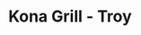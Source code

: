 ---
layout: place
title: Kona Grill - Troy
permalink: /michigan/troy/kona-grill-troy.html
stateAbbr: MI
stateName: Michigan
cityName: Troy
seo:
  type: restaurant
  links: https://konagrill.com/locations?locations=Troy
place_id: ChIJF_YSkRXEJIgRHeg4LoOqVrw
photos:
  - name: >-
      places/ChIJF_YSkRXEJIgRHeg4LoOqVrw/photos/AeeoHcJwViZ3iyssC4aZuEu8wthW_q9Dv-MRoQlSSktlfQ5kFLivyPotvHG7-jGUjRChIU_MxICyKTTsdQZ7lPan5hlPdhW3AaolReDKBI9VYkDRffU7C2yA2llUbsZma9BquKD31lqNoalOebI8j7bi00PR7__Lnq-o5AsN_hd0fY78KnVZTRZcO13FbzpAhCXmPdGZQhPUtTpSTJKk1QmwWe-StBxrOBM01j5rtfouDqNC5GeFkM1FZZ1QbLuKaQNKLGElm59DtWM_-0AtMqA2aZ3-wcpb9s-A11TrsWVarZE0wcKdXpTitsa9oAfy52-aL1AxnSfNaWV786qcmoELKzUjYK3XtfKvliA3rd26kFBzr1DT-9iQoE2sdgmZSaWOxWoTcyW0eFVz5u1HCu3h7HA89Vj9iLGW3LVQDGafbKatXQ
    widthPx: 1646
    heightPx: 715
    authorAttributions:
      - displayName: Kori Klarkey
        uri: https://maps.google.com/maps/contrib/114819953044961654995
        photoUri: >-
          https://lh3.googleusercontent.com/a/ACg8ocL350gphE8hyG6-03y32CHE8nIX7QoSUFgt29X0R-ibvnwd6A=s100-p-k-no-mo
    flagContentUri: >-
      https://www.google.com/local/imagery/report/?cb_client=maps_api_places.places_api&image_key=!1e10!2sCIHM0ogKEICAgIDh56X-NQ&hl=en-US
    googleMapsUri: >-
      https://www.google.com/maps/place//data=!3m4!1e2!3m2!1sCIHM0ogKEICAgIDh56X-NQ!2e10!4m2!3m1!1s0x8824c4159112f617:0xbc56aa832e38e81d
  - name: >-
      places/ChIJF_YSkRXEJIgRHeg4LoOqVrw/photos/AeeoHcLjG31ShyEy2rCS9Nk5IDqEAvZWx7GNFFe9fnNOZlZ_TzhGsxURWsHwvq-9mIwncJAkCl3pNeUogHR_RgYf_2LkwlZefl0ZvAfvps0HFE9dgyBsMZF0vuJN3tHpEooQC4PvuVkhM8mwqrzh8bWPR8dF5jXlwPAn-gg9luf5JD4-8AilW4Ac7g45OY3NlGKcOCBsmq8e-6z3iPHvcegnEOtHt7BRtksw0DgwWbD87jXA8LzONLzZ_1pRcTpPQGKiQ3CO4OevsAXMI324VqmhzT8f2Fut2BDkfd3hxZuJhxCjHQ
    widthPx: 2000
    heightPx: 1397
    authorAttributions:
      - displayName: Kona Grill - Troy
        uri: https://maps.google.com/maps/contrib/104737807254878877136
        photoUri: >-
          https://lh3.googleusercontent.com/a-/ALV-UjVDSmSR9XrU3RegOCVjqmy_fBcaQc7B8ZxYspgKJ69Hd1zNO71L=s100-p-k-no-mo
    flagContentUri: >-
      https://www.google.com/local/imagery/report/?cb_client=maps_api_places.places_api&image_key=!1e10!2sAF1QipPM1goffY_28nW_W8zNJVjSJAKTH8vJzXez-MO8&hl=en-US
    googleMapsUri: >-
      https://www.google.com/maps/place//data=!3m4!1e2!3m2!1sAF1QipPM1goffY_28nW_W8zNJVjSJAKTH8vJzXez-MO8!2e10!4m2!3m1!1s0x8824c4159112f617:0xbc56aa832e38e81d
  - name: >-
      places/ChIJF_YSkRXEJIgRHeg4LoOqVrw/photos/AeeoHcLCg1x5ujpvpS6kBt4ooJ0McUCRoOi7IDQgn4-uLlO6N0J12t54h-vBhs1iESgh8INC_pJ7vqG1Waz4np5OHzxMQuU_eZHsySnLKT_BVJJoq7kuLNovTbW61XTmVG8uD5agl3L8UjWU9N0rjtatrDKQgOa9a2hCn3Hwky8YEH2GUZt-egpDQ_mJZPEZmWxrtsBR1iSq_6DTMFM6osaJyN42_VHMvyKh-YUTPkKmA3_IhiZtOctx06XFcLUPeiuNGhxNxmTJKZpmNl9bCl6u8mvws4L5Egq4meI4TiduKggQ5YNv4GPZBttMN3yaDPLBzteEIM2In5CDUUNP9BVlYcRJp2yODJvoIyMsBw98Me-7JObabXsT9DogzPUf91umJVmcUQ1Du7saLfapl23Xk8qLPsVQg9tzcer61KojLnVW657l
    widthPx: 4080
    heightPx: 3072
    authorAttributions:
      - displayName: Kevin Cahill (RUNKMC)
        uri: https://maps.google.com/maps/contrib/113006704971583520071
        photoUri: >-
          https://lh3.googleusercontent.com/a-/ALV-UjXpTfjLLyRU2P9rw7DaCDQ7G1WBYqWksWeXEATRux1kdH1EZn3Juw=s100-p-k-no-mo
    flagContentUri: >-
      https://www.google.com/local/imagery/report/?cb_client=maps_api_places.places_api&image_key=!1e10!2sCIHM0ogKEICAgMCo-qzKjAE&hl=en-US
    googleMapsUri: >-
      https://www.google.com/maps/place//data=!3m4!1e2!3m2!1sCIHM0ogKEICAgMCo-qzKjAE!2e10!4m2!3m1!1s0x8824c4159112f617:0xbc56aa832e38e81d
  - name: >-
      places/ChIJF_YSkRXEJIgRHeg4LoOqVrw/photos/AeeoHcKPPL1h0aOYM0hgIpZi6StbH6EEPyARDMXF5wnsLl4Aba8aut2_e6svE61rE_4nYVusl8fRAXyXQZBeW3nQDrhJ7J2Lp5Z14dMF9x5nrD8_umTgXrWcyhu7YaFU6KJ8rfDScFaO2wR2mfee5w963HIaFyjiFOYIon9xVHWn-G_ZNEKXj5ple_vA29iJMqB9k1YIGNYmGVCbZNCOKeZAbgDrptamDS7aCy6nWxNhS2HD-_VTKrOF14344-8bcE5mI4FtWG7U-OCWPQ_cHcwXsuVLGEsDejY5h3qIojpTyHBSBR9hvZfrrDSkubqzytlLvtgrk4ARojhMwRPeeP7iOcPomT1kEOnTKD0yxYUrq3YoCen1uqvWCWmA7dl_5HF6Vt_cz1F9TI62eYcJyHQmy_rUQgny3Scmvw-2dX5C2v6W14on
    widthPx: 3024
    heightPx: 4032
    authorAttributions:
      - displayName: Kim B
        uri: https://maps.google.com/maps/contrib/110900776366519645673
        photoUri: >-
          https://lh3.googleusercontent.com/a-/ALV-UjXpnUfdDLJsfzVcSIrGk9TBgcvfFzXU7HX27Ws5JzWkZo8EkRxN=s100-p-k-no-mo
    flagContentUri: >-
      https://www.google.com/local/imagery/report/?cb_client=maps_api_places.places_api&image_key=!1e10!2sCIHM0ogKEICAgIDvua_B5QE&hl=en-US
    googleMapsUri: >-
      https://www.google.com/maps/place//data=!3m4!1e2!3m2!1sCIHM0ogKEICAgIDvua_B5QE!2e10!4m2!3m1!1s0x8824c4159112f617:0xbc56aa832e38e81d
  - name: >-
      places/ChIJF_YSkRXEJIgRHeg4LoOqVrw/photos/AeeoHcJ96MuLpIwxgZ-Mzi9AILeVFYWbuI-Q2uY1XdXp4FeDEfkHBuRI2cYwFT12y_m0Nr5GlqlhXUAwG6_IxQmIzcfBKp3oyThCeGVm4NbduHhLzCdgzUfaC2XWqj4JLf843I15gewCno2n-w2Kfu99hmLeB4tOuLOXgMUXlNXbQvRPP84K_J_rw1VXKSIJHhjy8bWmVSrQ82G9N965xg1A-PNG_caqwaqp2EgO1rSRZanox1VVNU8xvFppQJ5FKuI87KH-AiCHX3OFLU954VyyRAh2MbD-TWQ4257F-6bcbJO6K8iEaItybKd4PDyFArWzw0Bgiz3MmucnJ6CaHU12hKq3SwTVAPqhjEQsg2OuiznHaikFTfGKsJF6mE86iSYO2Bltp2D0LvgyQ6kgii0-MxgCyNQ991jNIId5Ch5N_gps5aSG
    widthPx: 3024
    heightPx: 4032
    authorAttributions:
      - displayName: Jennifer
        uri: https://maps.google.com/maps/contrib/115812965088299782083
        photoUri: >-
          https://lh3.googleusercontent.com/a-/ALV-UjV6MZZT1O7-n2tlAXXrnB3yuZjM1jACCG8a4mBtPx-L2tLqEqfpsQ=s100-p-k-no-mo
    flagContentUri: >-
      https://www.google.com/local/imagery/report/?cb_client=maps_api_places.places_api&image_key=!1e10!2sCIHM0ogKEICAgMDImK3GoAE&hl=en-US
    googleMapsUri: >-
      https://www.google.com/maps/place//data=!3m4!1e2!3m2!1sCIHM0ogKEICAgMDImK3GoAE!2e10!4m2!3m1!1s0x8824c4159112f617:0xbc56aa832e38e81d
  - name: >-
      places/ChIJF_YSkRXEJIgRHeg4LoOqVrw/photos/AeeoHcJqhQX9BOoMSM9OoJrgOFj_SDf1a6ODibsAF3__egv4T6IFRCSmrlIZCtd8EhH3pz96ziIrCDpIGmT8kgYXUrD8EuKLgVctHTCtcpS1KkdYdHsURzcwe37mI81ZDispFlpqDp2uSmwcQN1SIsefep7aTXam_BA5dw1_DjjXnqxMoGQCx2oXTo9QzS9PYZbgvIXa6WOfTdE7GIDatyRyn0rL2hYI2zgb6DL6uHwOx3BdrLw7Kb_5-dGoK7wc96LVpbBw0s2-H_YIO8ypejhGTGNsvT2WdUk9V5RIT7gHTX1gPCj77e3Tq13F1j6l87eGk4ykbHyvbSapAxNOAgufGwE9jRqPYODfk5E_cWBIEEP1js1U-IJrKWtIzQ0q_6WH9wTNgXUWvWdFzJP6PuoqPtLXOByjwmgL2SCWLt-4KgiA6tKL
    widthPx: 4624
    heightPx: 3472
    authorAttributions:
      - displayName: Kevin Cahill (RUNKMC)
        uri: https://maps.google.com/maps/contrib/113006704971583520071
        photoUri: >-
          https://lh3.googleusercontent.com/a-/ALV-UjXpTfjLLyRU2P9rw7DaCDQ7G1WBYqWksWeXEATRux1kdH1EZn3Juw=s100-p-k-no-mo
    flagContentUri: >-
      https://www.google.com/local/imagery/report/?cb_client=maps_api_places.places_api&image_key=!1e10!2sCIHM0ogKEICAgIDp_r2TxAE&hl=en-US
    googleMapsUri: >-
      https://www.google.com/maps/place//data=!3m4!1e2!3m2!1sCIHM0ogKEICAgIDp_r2TxAE!2e10!4m2!3m1!1s0x8824c4159112f617:0xbc56aa832e38e81d
  - name: >-
      places/ChIJF_YSkRXEJIgRHeg4LoOqVrw/photos/AeeoHcJ6S0ixC6fFno9tVNW7YTkJp6olIqLKGlLLJi8d5Jsl3LFjHN4T4oHI_g3Wc6-ShybQ7ZyJ7uhr00OWH4-aAEZ8Gsq1y2fznGVylHCCA-KIq3sMfmr4dHszAtFv2UShOhMBe-07rwElKA6kU8RRfF7U5Ka-qwdvljV1z8dNSbFHaR3DKEijgKCsv1c9ZyVOeP1lerg22eGv8z7F7VhG1JtZ5qsaRH0TxpoXpRoKMFf0mfKXxc4XY0QVoUM5EeBYeEh5pSpSUFRObAhI7_zKp_2rzqK-BVViwN7TL9fovRdAKA
    widthPx: 2048
    heightPx: 1536
    authorAttributions:
      - displayName: Kona Grill - Troy
        uri: https://maps.google.com/maps/contrib/104737807254878877136
        photoUri: >-
          https://lh3.googleusercontent.com/a-/ALV-UjVDSmSR9XrU3RegOCVjqmy_fBcaQc7B8ZxYspgKJ69Hd1zNO71L=s100-p-k-no-mo
    flagContentUri: >-
      https://www.google.com/local/imagery/report/?cb_client=maps_api_places.places_api&image_key=!1e10!2sAF1QipMIsgy87VTgKiQrj5Lqkgb2zGoE0mJRvdMdUC1B&hl=en-US
    googleMapsUri: >-
      https://www.google.com/maps/place//data=!3m4!1e2!3m2!1sAF1QipMIsgy87VTgKiQrj5Lqkgb2zGoE0mJRvdMdUC1B!2e10!4m2!3m1!1s0x8824c4159112f617:0xbc56aa832e38e81d
  - name: >-
      places/ChIJF_YSkRXEJIgRHeg4LoOqVrw/photos/AeeoHcJXmE9kZqhZwQUyEtcHhAlOZ5EJ9QoIrqhbhYFpjiACDAWSJphfU9PGMryHHLm-3CrDzbmMOFbyvy7hHZTPyIK9-G0kd9VvcKxAWvqs56-TAkWW9wLJfkNg4xeAGtHnk28Svr7ssjgKh_51MtohONZIxNH60GFP9kcYrtWj1RqKGFwf9YlOI1LR0Atj_Dy6BR-Uec6oWBvmCrqC3u6ZY1coe4YAY-TqI4ohVxSQollJKlofFhOCbkk-uGaEGraGYeBo6jtVeuwOBuX28dBEFnD_SMm2fbwE6_SVkZh_FuSepyTZGGyMqaV4j78OxcnzDgVJPYdajWO5UtcA3akFuRIhpS4-xmTIgABaMZFEqQP6LUCEhWAy2TnHnIz_kniXxAAcLfnqR3tKoXmj12KMuL4xrfUkv2roCBtytRdJoW7loIue
    widthPx: 3072
    heightPx: 4080
    authorAttributions:
      - displayName: Bailey Michelle
        uri: https://maps.google.com/maps/contrib/111375726696862021704
        photoUri: >-
          https://lh3.googleusercontent.com/a-/ALV-UjXCC1ARhIH9a6k34OnLrntfCGWvk3ljl5BN5xw9RZbjO1MHFLsQ5Q=s100-p-k-no-mo
    flagContentUri: >-
      https://www.google.com/local/imagery/report/?cb_client=maps_api_places.places_api&image_key=!1e10!2sCIHM0ogKEICAgIC3gp352QE&hl=en-US
    googleMapsUri: >-
      https://www.google.com/maps/place//data=!3m4!1e2!3m2!1sCIHM0ogKEICAgIC3gp352QE!2e10!4m2!3m1!1s0x8824c4159112f617:0xbc56aa832e38e81d
  - name: >-
      places/ChIJF_YSkRXEJIgRHeg4LoOqVrw/photos/AeeoHcLEllzIATc9xLrjRO7rU2vpikLgUsBhdPjLhEnt54a1VxibuHebrXSC4IxOsifb_t9lpu4x8NyAE8nZUPdw1LpJLV4mlBWAEhpwwIXrTnfc3Tq2OfnLcwc0L8p_4ZCqVt3cb0-dWjNgbhyrk1WYnzkZBIdau1PYRrGZX6xwVKCSCX93qUf0N3q_zujhSdbLdMpaLRZgu_0haNo39EHdq6eEXPUZ_ajaFo1XqU8r2lqVc-AePI1m9IrY9k_w6XRV4258Pw-DhGVMDJFLjqjAVToKeRTOH7dhNDSDUpHEJlpJhpgVW5UCwWb7HHg5PtbL9e1pn0RhRJHugDmxmm2ZhZNpKNVa6IXtfZgr8kAe2fbV-gdg7XNx0uxf9HhEBbPWwK7rzCnTo9oPrVVjoqsFLIt08KiMyD3u8bSexC1ynMFl8e_j
    widthPx: 4000
    heightPx: 3000
    authorAttributions:
      - displayName: king spl
        uri: https://maps.google.com/maps/contrib/104587937188430527174
        photoUri: >-
          https://lh3.googleusercontent.com/a-/ALV-UjVM0UKgI0oMRvF-V3ncbUa7EdvT7uIy7hyofwSjONRMvDj5GGaS=s100-p-k-no-mo
    flagContentUri: >-
      https://www.google.com/local/imagery/report/?cb_client=maps_api_places.places_api&image_key=!1e10!2sCIHM0ogKEICAgIDLqYy3_AE&hl=en-US
    googleMapsUri: >-
      https://www.google.com/maps/place//data=!3m4!1e2!3m2!1sCIHM0ogKEICAgIDLqYy3_AE!2e10!4m2!3m1!1s0x8824c4159112f617:0xbc56aa832e38e81d
  - name: >-
      places/ChIJF_YSkRXEJIgRHeg4LoOqVrw/photos/AeeoHcLGEjAmsPqfz3_g3uTbOYNVXdGc5A00fyM3fr6jsSsSKsgFc6WHw1vGLdS8Qrd1aQ-toC8Cpme_4ETjegxLobG9z1XzXrkrmFn0i765_HWUrNv0cFTj62uQMJ1Hpic7UJp98FliJeYHSs-oJW6ERnxI2KPfKET12HMZqQ8MFreGIKcrvudXWUThRkQ2q3eIXb0Znvoj0snzM10drnCkMCaiHW-XgEJG7S10i3uJ8eBedWbb4JAKrXDCWSCgsBcz-P8o3_dPZwfrHP2j864TyRa-bsMhfNmT1nbUnaiZt093W4Obmv-DZLkzDKZlV-XEFdyj2agT07lrLEgCn5ndLD_jRBWXARZO-cgtGg4Oo610s0YWfQMGIKv25rLlmbGz-ENviYJO1GQRneE0V8l3rnN7TZ_8H4-jFW01KkM76SbO_CvG
    widthPx: 4800
    heightPx: 3600
    authorAttributions:
      - displayName: Porf Nogueiro
        uri: https://maps.google.com/maps/contrib/101644551846583417094
        photoUri: >-
          https://lh3.googleusercontent.com/a/ACg8ocI92wpP_PPXmJyDyPDdItM2-tJoFy7HmsvtSfNw4vXfyo8wCw=s100-p-k-no-mo
    flagContentUri: >-
      https://www.google.com/local/imagery/report/?cb_client=maps_api_places.places_api&image_key=!1e10!2sCIHM0ogKEICAgICPiJvVjgE&hl=en-US
    googleMapsUri: >-
      https://www.google.com/maps/place//data=!3m4!1e2!3m2!1sCIHM0ogKEICAgICPiJvVjgE!2e10!4m2!3m1!1s0x8824c4159112f617:0xbc56aa832e38e81d
address: 30 E Big Beaver Rd, Troy, MI 48083, USA
street: 30 E Big Beaver Rd
city: Troy
state: MI
zip: '48083'
country: USA
neighborhood: null
latitude: '42.561737'
longitude: '-83.146887'
accessibility_options:
  wheelchairAccessibleParking: true
  wheelchairAccessibleEntrance: true
  wheelchairAccessibleRestroom: true
  wheelchairAccessibleSeating: true
business_status: OPERATIONAL
name: Kona Grill - Troy
google_maps_links:
  directionsUri: >-
    https://www.google.com/maps/dir//''/data=!4m7!4m6!1m1!4e2!1m2!1m1!1s0x8824c4159112f617:0xbc56aa832e38e81d!3e0
  placeUri: https://maps.google.com/?cid=13571222007520487453
  writeAReviewUri: >-
    https://www.google.com/maps/place//data=!4m3!3m2!1s0x8824c4159112f617:0xbc56aa832e38e81d!12e1
  reviewsUri: >-
    https://www.google.com/maps/place//data=!4m4!3m3!1s0x8824c4159112f617:0xbc56aa832e38e81d!9m1!1b1
  photosUri: >-
    https://www.google.com/maps/place//data=!4m3!3m2!1s0x8824c4159112f617:0xbc56aa832e38e81d!10e5
primary_type: American Restaurant
opening_hours:
  regular: null
  current: null
secondary_opening_hours:
  regular:
    weekdayDescriptions: null
    type: null
  current:
    weekdayDescriptions: null
    type: null
phone: (248) 619-9060
price_level: PRICE_LEVEL_MODERATE
price_range: null
rating: '4.4'
rating_count: 0
website: https://konagrill.com/locations?locations=Troy
description: >-
  Discover Kona Grill in Troy, Michigan$$$Kona Grill in Troy, MI, stands out as
  a polished and casual dining spot offering a blend of hearty American
  favorites and fresh sushi options for those seeking variety in their meals.
  This venue features an inviting atmosphere with modern decor, accessible
  entrances, and a menu that highlights flavorful steaks, seafood, and creative
  cocktails, making it a go-to for relaxed evenings out. Patrons can enjoy a
  range of light and satisfying dishes, including sushi selections that appeal
  to anyone exploring nearby dining choices. The spot also caters to groups with
  ample seating and outdoor options, ensuring a comfortable experience for all.
generative_summary: >-
  Discover Kona Grill in Troy, Michigan$$$Kona Grill in Troy, MI, stands out as
  a polished and casual dining spot offering a blend of hearty American
  favorites and fresh sushi options for those seeking variety in their meals.
  This venue features an inviting atmosphere with modern decor, accessible
  entrances, and a menu that highlights flavorful steaks, seafood, and creative
  cocktails, making it a go-to for relaxed evenings out. Patrons can enjoy a
  range of light and satisfying dishes, including sushi selections that appeal
  to anyone exploring nearby dining choices. The spot also caters to groups with
  ample seating and outdoor options, ensuring a comfortable experience for all.
generative_disclosure: Summarized by AI using the Grok-3-Mini model.
reviews:
  - name: >-
      places/ChIJF_YSkRXEJIgRHeg4LoOqVrw/reviews/ChZDSUhNMG9nS0VJQ0FnTURRZ3FhSUhnEAE
    relativePublishTimeDescription: a month ago
    rating: 5
    text:
      text: >-
        Took my family here on a random date.

        The service was impeccable.

        Rebecca was our server and she was absolutely amazing. She knew the menu
        and answered all of our questions.

        The manager Ms. Lisa came by to check in on us and she was also very
        pleasant and kind. Nevertheless we absolutely enjoyed our experience at
        Kona Grill.

        I’d strongly recommend this place!!
      languageCode: en
    originalText:
      text: >-
        Took my family here on a random date.

        The service was impeccable.

        Rebecca was our server and she was absolutely amazing. She knew the menu
        and answered all of our questions.

        The manager Ms. Lisa came by to check in on us and she was also very
        pleasant and kind. Nevertheless we absolutely enjoyed our experience at
        Kona Grill.

        I’d strongly recommend this place!!
      languageCode: en
    authorAttribution:
      displayName: Iandra Downings
      uri: https://www.google.com/maps/contrib/108157786215674175728/reviews
      photoUri: >-
        https://lh3.googleusercontent.com/a/ACg8ocILhZUF5UEUYXR7jvFawenSTH3uwyFuFEVswvryPY8Q1Sf0Hg=s128-c0x00000000-cc-rp-mo
    publishTime: '2025-03-09T23:06:55.522896Z'
    flagContentUri: >-
      https://www.google.com/local/review/rap/report?postId=ChZDSUhNMG9nS0VJQ0FnTURRZ3FhSUhnEAE&d=17924085&t=1
    googleMapsUri: >-
      https://www.google.com/maps/reviews/data=!4m6!14m5!1m4!2m3!1sChZDSUhNMG9nS0VJQ0FnTURRZ3FhSUhnEAE!2m1!1s0x8824c4159112f617:0xbc56aa832e38e81d
  - name: >-
      places/ChIJF_YSkRXEJIgRHeg4LoOqVrw/reviews/ChZDSUhNMG9nS0VJQ0FnTUR3bHBxZk1nEAE
    relativePublishTimeDescription: 2 weeks ago
    rating: 5
    text:
      text: >-
        This place is upscale modern with a bar and fireplace. Their Pad Thai is
        perfect the chicken in it was nice and crispy. The potstickers were also
        good the same as everyone else’s. I wanted to get a steak dish but maybe
        next time. The girls were friendly and helpful. I have no complaints
        here.
      languageCode: en
    originalText:
      text: >-
        This place is upscale modern with a bar and fireplace. Their Pad Thai is
        perfect the chicken in it was nice and crispy. The potstickers were also
        good the same as everyone else’s. I wanted to get a steak dish but maybe
        next time. The girls were friendly and helpful. I have no complaints
        here.
      languageCode: en
    authorAttribution:
      displayName: Kara Holmes
      uri: https://www.google.com/maps/contrib/107631991508652607191/reviews
      photoUri: >-
        https://lh3.googleusercontent.com/a/ACg8ocLF953FfRxcJwx3RXCGOPH4Lh1gthPJIv1m8XD0xkii6SiYmQ=s128-c0x00000000-cc-rp-mo-ba5
    publishTime: '2025-03-25T17:27:40.938644Z'
    flagContentUri: >-
      https://www.google.com/local/review/rap/report?postId=ChZDSUhNMG9nS0VJQ0FnTUR3bHBxZk1nEAE&d=17924085&t=1
    googleMapsUri: >-
      https://www.google.com/maps/reviews/data=!4m6!14m5!1m4!2m3!1sChZDSUhNMG9nS0VJQ0FnTUR3bHBxZk1nEAE!2m1!1s0x8824c4159112f617:0xbc56aa832e38e81d
  - name: >-
      places/ChIJF_YSkRXEJIgRHeg4LoOqVrw/reviews/ChdDSUhNMG9nS0VJQ0FnSUNfeC0zTjh3RRAB
    relativePublishTimeDescription: 2 months ago
    rating: 5
    text:
      text: >-
        Very beautiful place, food was very delicious. Burger was very tasty,
        and fries were amazing. Brownie was very good, nice and soft on the
        inside but crispy on the outside. But you got to order the spicy shrimp
        tempura it was my favorite thing to order. Will definitely be back!!
      languageCode: en
    originalText:
      text: >-
        Very beautiful place, food was very delicious. Burger was very tasty,
        and fries were amazing. Brownie was very good, nice and soft on the
        inside but crispy on the outside. But you got to order the spicy shrimp
        tempura it was my favorite thing to order. Will definitely be back!!
      languageCode: en
    authorAttribution:
      displayName: Ali Ashway
      uri: https://www.google.com/maps/contrib/102242969798946842466/reviews
      photoUri: >-
        https://lh3.googleusercontent.com/a/ACg8ocIZAnYZw9oaLvZieO_-FmKGxB5eIXxw875ggXxSt53HdD3viA=s128-c0x00000000-cc-rp-mo
    publishTime: '2025-01-19T13:40:16.791747Z'
    flagContentUri: >-
      https://www.google.com/local/review/rap/report?postId=ChdDSUhNMG9nS0VJQ0FnSUNfeC0zTjh3RRAB&d=17924085&t=1
    googleMapsUri: >-
      https://www.google.com/maps/reviews/data=!4m6!14m5!1m4!2m3!1sChdDSUhNMG9nS0VJQ0FnSUNfeC0zTjh3RRAB!2m1!1s0x8824c4159112f617:0xbc56aa832e38e81d
  - name: >-
      places/ChIJF_YSkRXEJIgRHeg4LoOqVrw/reviews/ChZDSUhNMG9nS0VJQ0FnTUN3emFtdEFnEAE
    relativePublishTimeDescription: 3 weeks ago
    rating: 2
    text:
      text: >-
        Food was okay, the sliders were good, but overall nothing special. I was
        not happy with the service, waited for ever for the waiter to come check
        up on us and bring us our food when the restaurant was empty. Ended up
        staying almost two hours because of it.
      languageCode: en
    originalText:
      text: >-
        Food was okay, the sliders were good, but overall nothing special. I was
        not happy with the service, waited for ever for the waiter to come check
        up on us and bring us our food when the restaurant was empty. Ended up
        staying almost two hours because of it.
      languageCode: en
    authorAttribution:
      displayName: joe31400
      uri: https://www.google.com/maps/contrib/100117793732373100595/reviews
      photoUri: >-
        https://lh3.googleusercontent.com/a-/ALV-UjUPZQqPnX5ecBHMtlwYB3cxNN07JhFPeck9rhNdhpvFsB7une-g=s128-c0x00000000-cc-rp-mo-ba6
    publishTime: '2025-03-20T12:59:01.646144Z'
    flagContentUri: >-
      https://www.google.com/local/review/rap/report?postId=ChZDSUhNMG9nS0VJQ0FnTUN3emFtdEFnEAE&d=17924085&t=1
    googleMapsUri: >-
      https://www.google.com/maps/reviews/data=!4m6!14m5!1m4!2m3!1sChZDSUhNMG9nS0VJQ0FnTUN3emFtdEFnEAE!2m1!1s0x8824c4159112f617:0xbc56aa832e38e81d
  - name: >-
      places/ChIJF_YSkRXEJIgRHeg4LoOqVrw/reviews/ChdDSUhNMG9nS0VJQ0FnSURYLWR6SDdRRRAB
    relativePublishTimeDescription: 5 months ago
    rating: 4
    text:
      text: >-
        The food is okay. We ordered steak, eel, calamari, and carrot cake.
        Nothing was impressive except the price. The only truly delicious item
        was the sweet potato fries, very crispy outside. I guess if you’re
        paying for the ambiance and don’t mind average food, it’s still a good
        choice.
      languageCode: en
    originalText:
      text: >-
        The food is okay. We ordered steak, eel, calamari, and carrot cake.
        Nothing was impressive except the price. The only truly delicious item
        was the sweet potato fries, very crispy outside. I guess if you’re
        paying for the ambiance and don’t mind average food, it’s still a good
        choice.
      languageCode: en
    authorAttribution:
      displayName: Ying T
      uri: https://www.google.com/maps/contrib/116110274201300634353/reviews
      photoUri: >-
        https://lh3.googleusercontent.com/a-/ALV-UjVeqzWHgBcANnNIa8sDllto3JRmWeDc_lrqFObbTn-uKw2yOlxh=s128-c0x00000000-cc-rp-mo-ba5
    publishTime: '2024-10-29T12:56:45.991456Z'
    flagContentUri: >-
      https://www.google.com/local/review/rap/report?postId=ChdDSUhNMG9nS0VJQ0FnSURYLWR6SDdRRRAB&d=17924085&t=1
    googleMapsUri: >-
      https://www.google.com/maps/reviews/data=!4m6!14m5!1m4!2m3!1sChdDSUhNMG9nS0VJQ0FnSURYLWR6SDdRRRAB!2m1!1s0x8824c4159112f617:0xbc56aa832e38e81d
review_summary: >-
  What Customers Are Saying$$$Folks often rave about the tasty array of dishes
  at this spot, with highlights like flavorful burgers, crispy fries, and
  well-prepared sushi that keep diners coming back for more. Many appreciate the
  welcoming vibe and helpful service that make meals feel enjoyable and
  straightforward, though a few mentions note occasional waits during less busy
  times. Overall, the experience comes across as a solid pick for casual
  get-togethers, with the food's quality and variety earning high marks for
  satisfying different tastes. Visitors frequently highlight the inviting
  ambiance and selection of drinks as reasons to recommend it, painting a
  picture of a reliable choice for anyone in the area looking for good eats.
  While not every visit is perfect, the positive feedback on the menu's
  diversity and atmosphere helps maintain its appeal as a favorite local option.
review_disclosure: Summarized by AI using the Grok-3-Mini model.
parking_options:
  freeParkingLot: true
  freeStreetParking: true
payment_options:
  acceptsCreditCards: true
  acceptsDebitCards: true
  acceptsCashOnly: false
  acceptsNfc: true
allow_dogs: null
curbside_pickup: true
delivery: true
dine_in: true
good_for_children: true
good_for_groups: true
good_for_sports: null
live_music: false
menu_for_children: true
outdoor_seating: true
reservable: true
restroom: true
serves_beer: true
serves_breakfast: false
serves_brunch: true
serves_cocktails: true
serves_coffee: true
serves_dinner: true
serves_dessert: true
serves_lunch: true
serves_vegetarian_food: true
serves_wine: true
takeout: true
update_category: pro
places_description: >-
  Sleek chain with a broad New American menu including low-calorie options, plus
  sushi & cocktails.

---